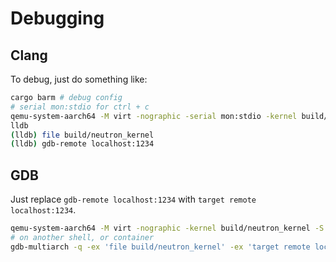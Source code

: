 # Debugging

## Clang

To debug, just do something like:

```bash
cargo barm # debug config
# serial mon:stdio for ctrl + c
qemu-system-aarch64 -M virt -nographic -serial mon:stdio -kernel build/neutron_kernel -S -s
lldb
(lldb) file build/neutron_kernel
(lldb) gdb-remote localhost:1234
```

## GDB

Just replace `gdb-remote localhost:1234` with `target remote localhost:1234`.

```bash
qemu-system-aarch64 -M virt -nographic -kernel build/neutron_kernel -S -s
# on another shell, or container
gdb-multiarch -q -ex 'file build/neutron_kernel' -ex 'target remote localhost:1234'
```
